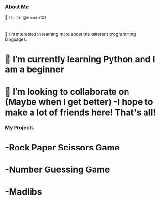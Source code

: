 ### About Me
 👋 Hi, I’m @mesan121
 #
 👀 I’m interested in learning more about the different programming languages.
# 🌱 I’m currently learning Python and I am a beginner
# 💞️ I’m looking to collaborate on (Maybe when I get better) -I hope to make a lot of friends here! That's all!

### My Projects
# -Rock Paper Scissors Game
# -Number Guessing Game
# -Madlibs

